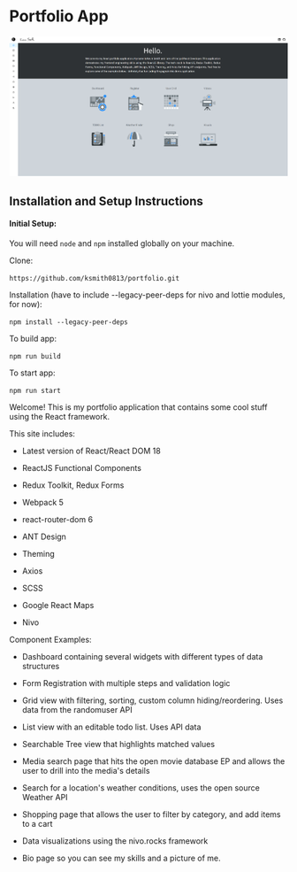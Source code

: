 # Portfolio App

![image](https://github.com/ksmith0813/portfolio/blob/main/public/screenshot.png)

## Installation and Setup Instructions

#### Initial Setup:

You will need `node` and `npm` installed globally on your machine.

Clone:

`https://github.com/ksmith0813/portfolio.git`

Installation (have to include --legacy-peer-deps for nivo and lottie modules, for now):

`npm install --legacy-peer-deps`

To build app:

`npm run build`

To start app:

`npm run start`

Welcome! This is my portfolio application that contains some cool stuff using the React framework.

This site includes:

- Latest version of React/React DOM 18

- ReactJS Functional Components

- Redux Toolkit, Redux Forms

- Webpack 5

- react-router-dom 6

- ANT Design

- Theming

- Axios

- SCSS

- Google React Maps

- Nivo

Component Examples:

- Dashboard containing several widgets with different types of data structures

- Form Registration with multiple steps and validation logic

- Grid view with filtering, sorting, custom column hiding/reordering. Uses data from the randomuser API

- List view with an editable todo list. Uses API data

- Searchable Tree view that highlights matched values

- Media search page that hits the open movie database EP and allows the user to drill into the media's details

- Search for a location's weather conditions, uses the open source Weather API

- Shopping page that allows the user to filter by category, and add items to a cart

- Data visualizations using the nivo.rocks framework

- Bio page so you can see my skills and a picture of me.
